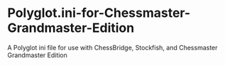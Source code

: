 # Polyglot.ini-for-Chessmaster-Grandmaster-Edition
A Polyglot ini file for use with ChessBridge, Stockfish, and Chessmaster Grandmaster Edition

